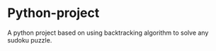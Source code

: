 # Python-project
A python project based on using backtracking algorithm to solve any sudoku puzzle.
